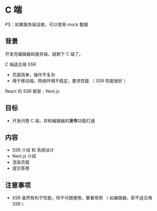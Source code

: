 # C 端

PS：如果服务端没做，可以使用 mock 数据

## 背景

开发完编辑器和服务端，就剩下 C 端了。

C 端适合用 SSR
- 页面简单，操作不复杂
- 用于移动端，网络环境不稳定，要求性能 （ SSR 性能很好 ）

React 的 SSR 框架 - Next.js

## 目标

- 开发问卷 C 端，并和编辑器的**发布**功能打通

## 内容

- SSR 介绍 和 系统设计
- Next.js 介绍
- 渲染页面
- 提交答卷

## 注意事项

- SSR 虽然有利于性能，但不可随便用，要看常用 （ 如编辑器，即不适合用 SSR ）

